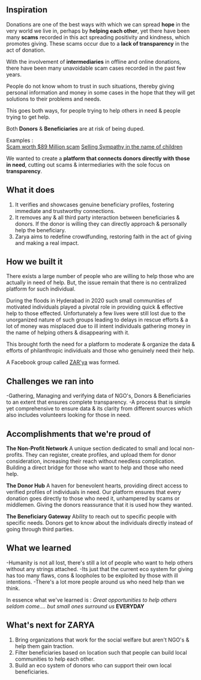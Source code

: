 ## Inspiration

Donations are one of the best ways with which we can spread **hope** in the very world we live in, perhaps by **helping each other**, yet there have been many **scams** recorded in this act spreading positivity and kindness, which promotes giving.
These scams occur due to a **lack of transparency** in the act of donation.

With the involvement of **intermediaries** in offline and online donations, there have been many unavoidable scam cases recorded in the past few years. 

People do not know whom to trust in such situations, thereby giving personal information and money in some cases in the hope that they will get solutions to their problems and needs. 

This goes both ways, for people trying to help others in need & people trying to get help.

Both **Donors** & **Beneficiaries**  are at risk of being duped.

Examples :  
[Scam worth $89 Million scam](https://www.nytimes.com/interactive/2023/05/14/us/politics/scam-robocalls-donations-policing-veterans.html)
[Selling Sympathy in the name of children](https://timesofindia.indiatimes.com/city/hyderabad/fraudsters-make-a-killing-on-crowdfunding-platforms/articleshow/84601747.cms)

We wanted to create a **platform that connects donors directly with those in need**, cutting out scams & intermediaries with the sole focus on **transparency**.


## What it does

1. It verifies and showcases genuine beneficiary profiles, fostering immediate and trustworthy connections. 
2. It removes any & all third party interaction between beneficiaries & donors.
If the donor is willing they can directly approach & personally help the beneficiary.
3. Zarya aims to redefine crowdfunding, restoring faith in the act of giving and making a real impact.


## How we built it

There exists a large number of people who are willing to help those who are actually in need of help. But, the issue remain that there is no centralized platform for such individual.

During the floods in Hyderabad in 2020 such small communities of motivated individuals played a pivotal role in providing quick & effective help to those effected.
Unfortunately a few lives were still lost due to the unorganized nature of such groups leading to delays in rescue efforts & a lot of money was misplaced due to ill intent individuals gathering money in the name of helping others & disappearing with it.

This brought forth the need for a platform to moderate & organize the data & efforts of philanthropic individuals and those who genuinely need their help.

A Facebook group called [ZAR'ya](https://www.facebook.com/zaryabyahes) was formed.

## Challenges we ran into

-Gathering, Managing and verifying data of NGO's, Donors & Beneficiaries to an extent that ensures complete transparency.
-A process that is simple yet comprehensive to ensure data & its clarity from different sources which also includes volunteers looking for those in need.


## Accomplishments that we're proud of

**The Non-Profit Network**
A unique section dedicated to small and local non-profits. 
They can register, create profiles, and upload them for donor consideration, increasing their reach without needless complication. 
Building a direct bridge for those who want to help and those who need help.

**The Donor Hub**
A haven for benevolent hearts, providing direct access to verified profiles of individuals in need. 
Our platform ensures that every donation goes directly to those who need it, unhampered by scams or middlemen. 
Giving the donors reassurance that it is used how they wanted.

**The Beneficiary Gateway**
Ability to reach out to specific people with specific needs. 
Donors get to know about the individuals directly instead of going through third parties.


## What we learned

-Humanity is not all lost, there's still a lot of people who want to help others without any strings attached.
-Its just that the current eco system for giving has too many flaws, cons & loopholes to be exploited by those with ill intentions.
-There's a lot more people around us who need help than we think.

In essence what we've learned is :
*Great opportunities to help others seldom come....
                  but small ones surround us* **EVERYDAY**


## What's next for ZARYA

1. Bring organizations that work for the social welfare but aren't NGO's & help them gain traction.
2. Filter beneficiaries based on location such that people can build local communities to help each other.
3. Build an eco system of donors who can support their own local beneficiaries.
